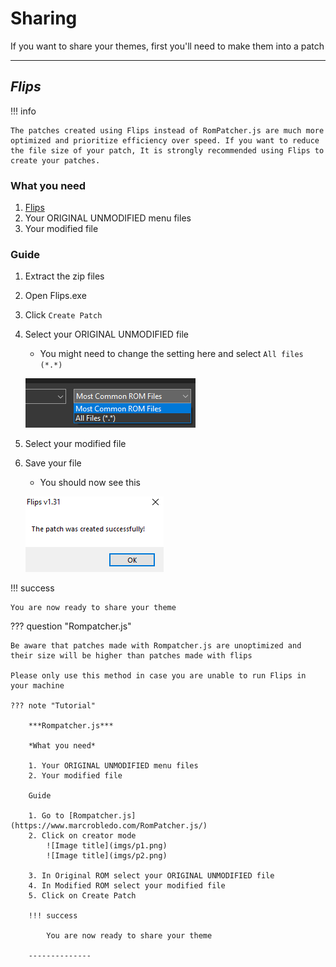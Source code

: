 # Sharing

If you want to share your themes, first you'll need to make them into a patch

--------------

## ***Flips***

!!! info

    The patches created using Flips instead of RomPatcher.js are much more optimized and prioritize efficiency over speed. If you want to reduce the file size of your patch, It is strongly recommended using Flips to create your patches.

### What you need

1. [Flips](https://github.com/Alcaro/Flips/releases)
1. Your ORIGINAL UNMODIFIED menu files
2. Your modified file

### Guide

1. Extract the zip files
2. Open Flips.exe
3. Click `Create Patch`
4. Select your ORIGINAL UNMODIFIED file
    - You might need to change the setting here and select `All files (*.*)`

    ![Image title](imgs/p3.png)

5. Select your modified file
6. Save your file
    - You should now see this

    ![Image title](imgs/p4.png)

!!! success

    You are now ready to share your theme

??? question "Rompatcher.js"

    Be aware that patches made with Rompatcher.js are unoptimized and their size will be higher than patches made with flips

    Please only use this method in case you are unable to run Flips in your machine

    ??? note "Tutorial"

        ***Rompatcher.js***

        *What you need*

        1. Your ORIGINAL UNMODIFIED menu files
        2. Your modified file

        Guide

        1. Go to [Rompatcher.js](https://www.marcrobledo.com/RomPatcher.js/)
        2. Click on creator mode
            ![Image title](imgs/p1.png)
            ![Image title](imgs/p2.png)

        3. In Original ROM select your ORIGINAL UNMODIFIED file
        4. In Modified ROM select your modified file
        5. Click on Create Patch

        !!! success

            You are now ready to share your theme

        --------------